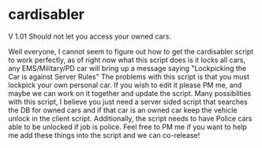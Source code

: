 # cardisabler
V 1.01 
Should not let you access your owned cars.

Well everyone, I cannot seem to figure out how to get the cardisabler script to work perfectly, as of right now what this script does is it locks all cars, any EMS/Military/PD car will bring up a message saying "Lockpicking the Car is against Server Rules" The problems with this script is that you must lockpick your own personal car. If you wish to edit it please PM me, and maybe we can work on it together and update  the script. Many possiblities with this script, I believe you just need a server sided script that searches the DB for owned cars and if that car is an owned car keep the vehicle unlock in the client script. Additionally, the script needs to have Police cars able to be unlocked if job is police. Feel free to PM me if you want to help me add these things  into the script and we can co-release!
